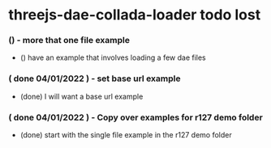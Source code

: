 # threejs-dae-collada-loader todo lost

### () - more that one file example
* () have an example that involves loading a few dae files

### ( done 04/01/2022 ) - set base url example
* (done) I will want a base url example

### ( done 04/01/2022 ) - Copy over examples for r127 demo folder
* (done) start with the single file example in the r127 demo folder